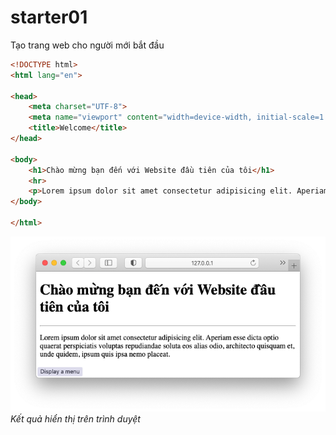 # starter01
Tạo trang web cho người mới bắt đầu

```html
<!DOCTYPE html>
<html lang="en">

<head>
    <meta charset="UTF-8">
    <meta name="viewport" content="width=device-width, initial-scale=1.0">
    <title>Welcome</title>
</head>

<body>
    <h1>Chào mừng bạn đến với Website đầu tiên của tôi</h1>
    <hr>
    <p>Lorem ipsum dolor sit amet consectetur adipisicing elit. Aperiam esse dicta optio quaerat perspiciatis voluptas repudiandae soluta eos alias odio, architecto quisquam et, unde quidem, ipsum quis ipsa nemo placeat.</p>
</body>

</html>
```

![Kết quả hiển thị trên trình duyệt](screenshots/s1.png)
*Kết quả hiển thị trên trình duyệt*